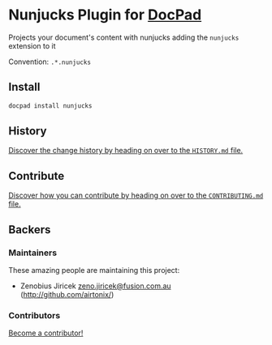 # Nunjucks Plugin for [DocPad](http://docpad.org)

Projects your document's content with nunjucks adding the `nunjucks` extension to it

Convention:  `.*.nunjucks`



<!-- INSTALL/ -->

## Install

``` bash
docpad install nunjucks
```

<!-- /INSTALL -->


<!-- HISTORY/ -->

## History
[Discover the change history by heading on over to the `HISTORY.md` file.](./HISTORY.md)

<!-- /HISTORY -->


<!-- CONTRIBUTE/ -->

## Contribute

[Discover how you can contribute by heading on over to the `CONTRIBUTING.md` file.](./CONTRIBUTING.md#files)

<!-- /CONTRIBUTE -->


<!-- BACKERS/ -->

## Backers

### Maintainers

These amazing people are maintaining this project:

- Zenobius Jiricek <zeno.jiricek@fusion.com.au> (http://github.com/airtonix/)

### Contributors

[Become a contributor!](./CONTRIBUTING.md#files)

<!-- /BACKERS -->
